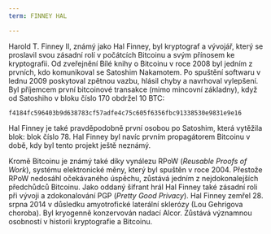 ```yaml
---
term: FINNEY HAL

---
```

Harold T. Finney II, známý jako Hal Finney, byl kryptograf a vývojář, který se proslavil svou zásadní rolí v počátcích Bitcoinu a svým přínosem ke kryptografii. Od zveřejnění Bílé knihy o Bitcoinu v roce 2008 byl jedním z prvních, kdo komunikoval se Satoshim Nakamotem. Po spuštění softwaru v lednu 2009 poskytoval zpětnou vazbu, hlásil chyby a navrhoval vylepšení. Byl příjemcem první bitcoinové transakce (mimo mincovní základny), když od Satoshiho v bloku číslo 170 obdržel 10 BTC:

```text
f4184fc596403b9d638783cf57adfe4c75c605f6356fbc91338530e9831e9e16
```

Hal Finney je také pravděpodobně první osobou po Satoshim, která vytěžila blok: blok číslo 78. Hal Finney byl navíc prvním propagátorem Bitcoinu v době, kdy byl tento projekt ještě neznámý.

Kromě Bitcoinu je známý také díky vynálezu RPoW (*Reusable Proofs of Work*), systému elektronické měny, který byl spuštěn v roce 2004. Přestože RPoW nedosáhl očekávaného úspěchu, zůstává jedním z nejdokonalejších předchůdců Bitcoinu. Jako oddaný šifrant hrál Hal Finney také zásadní roli při vývoji a zdokonalování PGP (*Pretty Good Privacy*). Hal Finney zemřel 28. srpna 2014 v důsledku amyotrofické laterální sklerózy (Lou Gehrigova choroba). Byl kryogenně konzervován nadací Alcor. Zůstává významnou osobností v historii kryptografie a Bitcoinu.